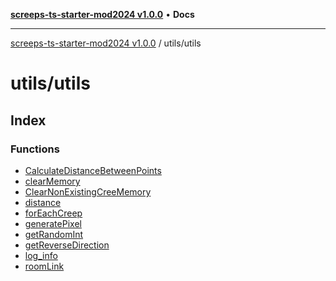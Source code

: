 [**screeps-ts-starter-mod2024 v1.0.0**](../../README.md) • **Docs**

***

[screeps-ts-starter-mod2024 v1.0.0](../../modules.md) / utils/utils

# utils/utils

## Index

### Functions

- [CalculateDistanceBetweenPoints](functions/CalculateDistanceBetweenPoints.md)
- [clearMemory](functions/clearMemory.md)
- [ClearNonExistingCreeMemory](functions/ClearNonExistingCreeMemory.md)
- [distance](functions/distance.md)
- [forEachCreep](functions/forEachCreep.md)
- [generatePixel](functions/generatePixel.md)
- [getRandomInt](functions/getRandomInt.md)
- [getReverseDirection](functions/getReverseDirection.md)
- [log\_info](functions/log_info.md)
- [roomLink](functions/roomLink.md)
